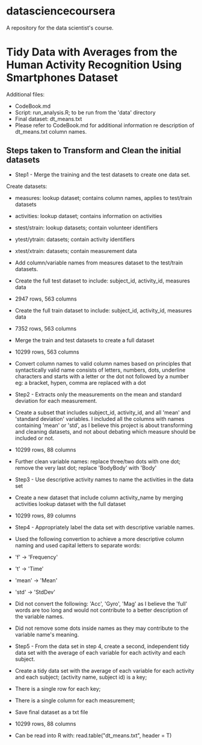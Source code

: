 # datasciencecoursera
A repository for the data scientist's course.

# Tidy Data with Averages from the Human Activity Recognition Using Smartphones Dataset

Additional files: 
  - CodeBook.md
  - Script: run_analysis.R; to be run from the 'data' directory
  - Final dataset: dt_means.txt
  - Please refer to CodeBook.md for additional information re description of dt_means.txt column names.

## Steps taken to Transform and Clean the initial datasets

 - Step1 - Merge the training and the test datasets to create one data set.

Create datasets:
  - measures: lookup dataset; contains column names, applies to test/train datasets
  - activities: lookup dataset; contains information on activities
  - stest/strain: lookup datasets; contain volunteer identifiers
  - ytest/ytrain: datasets; contain activity identifiers
  - xtest/xtrain: datasets; contain measurement data

  - Add column/variable names from measures dataset to the test/train datasets.
  - Create the full test dataset to include: subject_id, activity_id, measures data
  - 2947 rows, 563 columns

  - Create the full train dataset to include: subject_id, activity_id, measures data
  - 7352 rows, 563 columns

  - Merge the train and test datasets to create a full dataset
  - 10299 rows, 563 columns

  - Convert column names to valid column names based on principles that syntactically valid name consists of letters, numbers, dots, underline characters and starts with a letter or the dot not followed by a number
eg: a bracket, hypen, comma are replaced with a dot

 - Step2 - Extracts only the measurements on the mean and standard deviation for each measurement. 

  - Create a subset that includes subject_id, activity_id, and all 'mean' and 'standard deviation' variables.
I included all the columns with names containing 'mean' or 'std', as I believe this project is about transforming and cleaning datasets, and not about debating which measure should be included or not.
  - 10299 rows, 88 columns

  - Further clean variable names:
replace three/two dots with one dot; remove the very last dot; replace 'BodyBody' with 'Body'

 - Step3 - Use descriptive activity names to name the activities in the data set

  - Create a new dataset that include column activity_name by merging activities lookup dataset with the full dataset
  - 10299 rows, 89 columns

 - Step4 - Appropriately label the data set with descriptive variable names. 

  - Used the following convertion to achieve a more descriptive column naming and used capital letters to separate words:
  - 'f' -> 'Frequency'
  - 't' -> 'Time'
  - 'mean' -> 'Mean'
  - 'std' -> 'StdDev'
  - Did not convert the following: 'Acc', 'Gyro', 'Mag' as I believe the 'full' words are too long and would not contribute to a better description of the variable names.
  - Did not remove some dots inside names as they may contribute to the variable name's meaning.

 - Step5 - From the data set in step 4, create a second, independent tidy data set with the average of each variable for each activity and each subject.

  - Create a tidy data set with the average of each variable for each activity and each subject;
(activity name, subject id) is a key;
  - There is a single row for each key;
  - There is a single column for each measurement;
  - Save final dataset as a txt file
  - 10299 rows, 88 columns

  - Can be read into R with: read.table("dt_means.txt", header = T)
